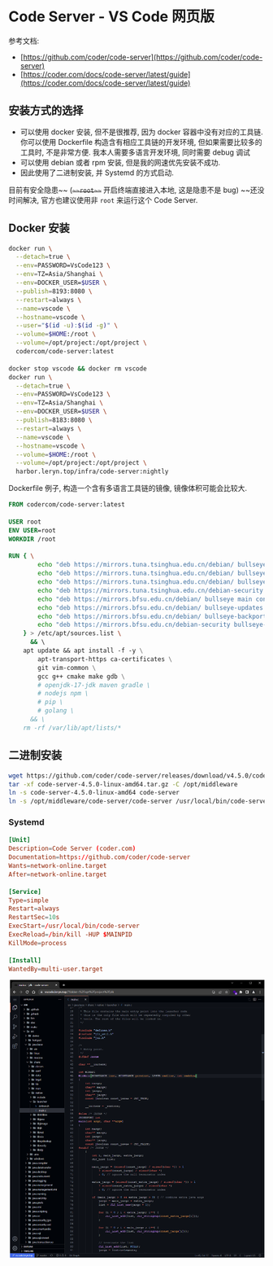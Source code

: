 <a name="R534u"></a>
# Code Server - VS Code 网页版
参考文档:

- [https://github.com/coder/code-server](https://github.com/coder/code-server)
- [https://coder.com/docs/code-server/latest/guide](https://coder.com/docs/code-server/latest/guide)
<a name="goppM"></a>
## 安装方式的选择

- 可以使用 docker 安装, 但不是很推荐, 因为 docker 容器中没有对应的工具链. 你可以使用 Dockerfile 构造含有相应工具链的开发环境, 但如果需要比较多的工具时, 不是非常方便. 我本人需要多语言开发环境, 同时需要 debug 调试
- 可以使用 debian 或者 rpm 安装, 但是我的网速优先安装不成功.
- 因此使用了二进制安装, 并 Systemd 的方式启动.

目前有安全隐患~~ (~~`~~root~~`~~ 开启终端直接进入本地, 这是隐患不是 bug) ~~还没时间解决, 官方也建议使用非 `root` 来运行这个 Code Server.
<a name="EX3VV"></a>
## Docker 安装
```bash
docker run \
  --detach=true \
  --env=PASSWORD=VsCode123 \
  --env=TZ=Asia/Shanghai \
  --env=DOCKER_USER=$USER \
  --publish=8193:8080 \
  --restart=always \
  --name=vscode \
  --hostname=vscode \
  --user="$(id -u):$(id -g)" \
  --volume=$HOME:/root \
  --volume=/opt/project:/opt/project \
  codercom/code-server:latest

docker stop vscode && docker rm vscode
docker run \
  --detach=true \
  --env=PASSWORD=VsCode123 \
  --env=TZ=Asia/Shanghai \
  --env=DOCKER_USER=$USER \
  --publish=8183:8080 \
  --restart=always \
  --name=vscode \
  --hostname=vscode \
  --volume=$HOME:/root \
  --volume=/opt/project:/opt/project \
  harbor.leryn.top/infra/code-server:nightly
```
Dockerfile 例子, 构造一个含有多语言工具链的镜像, 镜像体积可能会比较大.
```dockerfile
FROM codercom/code-server:latest

USER root
ENV USER=root
WORKDIR /root

RUN { \
        echo "deb https://mirrors.tuna.tsinghua.edu.cn/debian/ bullseye main contrib non-free"; \
        echo "deb https://mirrors.tuna.tsinghua.edu.cn/debian/ bullseye-updates main contrib non-free"; \
        echo "deb https://mirrors.tuna.tsinghua.edu.cn/debian/ bullseye-backports main contrib non-free"; \
        echo "deb https://mirrors.tuna.tsinghua.edu.cn/debian-security bullseye-security main contrib non-free"; \
        echo "deb https://mirrors.bfsu.edu.cn/debian/ bullseye main contrib non-free"; \
        echo "deb https://mirrors.bfsu.edu.cn/debian/ bullseye-updates main contrib non-free"; \
        echo "deb https://mirrors.bfsu.edu.cn/debian/ bullseye-backports main contrib non-free"; \
        echo "deb https://mirrors.bfsu.edu.cn/debian-security bullseye-security main contrib non-free"; \
    } > /etc/apt/sources.list \
      && \ 
    apt update && apt install -f -y \
        apt-transport-https ca-certificates \
        git vim-common \
        gcc g++ cmake make gdb \
        # openjdk-17-jdk maven gradle \
        # nodejs npm \
        # pip \
        # golang \
      && \
    rm -rf /var/lib/apt/lists/*

```
<a name="GF8sf"></a>
## 二进制安装
```bash
wget https://github.com/coder/code-server/releases/download/v4.5.0/code-server-4.5.0-linux-amd64.tar.gz
tar -xf code-server-4.5.0-linux-amd64.tar.gz -C /opt/middleware
ln -s code-server-4.5.0-linux-amd64 code-server
ln -s /opt/middleware/code-server/code-server /usr/local/bin/code-server
```
<a name="LtvTc"></a>
### Systemd
```toml
[Unit]
Description=Code Server (coder.com)
Documentation=https://github.com/coder/code-server
Wants=network-online.target
After=network-online.target

[Service]
Type=simple
Restart=always
RestartSec=10s
ExecStart=/usr/local/bin/code-server
ExecReload=/bin/kill -HUP $MAINPID
KillMode=process

[Install]
WantedBy=multi-user.target
```

![image.png](./assets/1655637697308-ce727a7b-22cf-4ee1-9105-f0ed83a12435.png)
